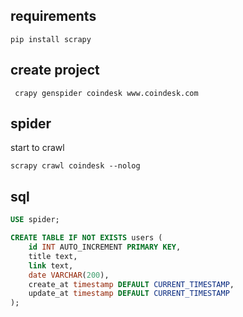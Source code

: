 

## requirements

```shell 
pip install scrapy
```

## create project
```shell
 crapy genspider coindesk www.coindesk.com
```

## spider
start to crawl
```shell
scrapy crawl coindesk --nolog 
```

## sql
```sql
USE spider;

CREATE TABLE IF NOT EXISTS users (
	id INT AUTO_INCREMENT PRIMARY KEY,    
	title text, 
    link text,
    date VARCHAR(200),
    create_at timestamp DEFAULT CURRENT_TIMESTAMP,
    update_at timestamp DEFAULT CURRENT_TIMESTAMP
);
```